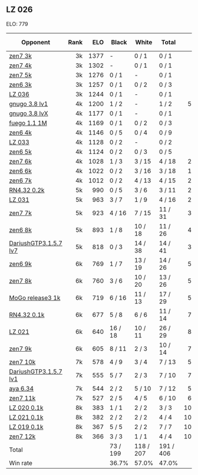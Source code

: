 ## LZ 026 ##

ELO: 779

Opponent | Rank | ELO | Black | White | Total | Win rate
---------|-----:|----:|-------|-------|-------|-------:
[zen7 3k](zen7%203k.md) | 3k | 1377 | - | 0 / 1 | 0 / 1 | 0.0%
[zen7 4k](zen7%204k.md) | 3k | 1302 | - | 0 / 1 | 0 / 1 | 0.0%
[zen7 5k](zen7%205k.md) | 3k | 1276 | 0 / 1 | - | 0 / 1 | 0.0%
[zen6 3k](zen6%203k.md) | 3k | 1257 | 0 / 1 | 0 / 2 | 0 / 3 | 0.0%
[LZ 036](LZ%20036.md) | 3k | 1244 | 0 / 1 | - | 0 / 1 | 0.0%
[gnugo 3.8 lv1](gnugo%203.8%20lv1.md) | 4k | 1200 | 1 / 2 | - | 1 / 2 | 50.0%
[gnugo 3.8 lvX](gnugo%203.8%20lvX.md) | 4k | 1177 | 0 / 1 | - | 0 / 1 | 0.0%
[fuego 1.1 1M](fuego%201.1%201M.md) | 4k | 1169 | 0 / 1 | 0 / 2 | 0 / 3 | 0.0%
[zen6 4k](zen6%204k.md) | 4k | 1146 | 0 / 5 | 0 / 4 | 0 / 9 | 0.0%
[LZ 033](LZ%20033.md) | 4k | 1128 | 0 / 2 | - | 0 / 2 | 0.0%
[zen6 5k](zen6%205k.md) | 4k | 1124 | 0 / 2 | 0 / 3 | 0 / 5 | 0.0%
[zen7 6k](zen7%206k.md) | 4k | 1028 | 1 / 3 | 3 / 15 | 4 / 18 | 22.2%
[zen6 6k](zen6%206k.md) | 4k | 1022 | 0 / 2 | 3 / 16 | 3 / 18 | 16.7%
[zen6 7k](zen6%207k.md) | 4k | 1012 | 0 / 2 | 4 / 13 | 4 / 15 | 26.7%
[RN4.32 0.2k](RN4.32%200.2k.md) | 5k | 990 | 0 / 5 | 3 / 6 | 3 / 11 | 27.3%
[LZ 031](LZ%20031.md) | 5k | 963 | 3 / 7 | 1 / 9 | 4 / 16 | 25.0%
[zen7 7k](zen7%207k.md) | 5k | 923 | 4 / 16 | 7 / 15 | 11 / 31 | 35.5%
[zen6 8k](zen6%208k.md) | 5k | 893 | 1 / 8 | 10 / 18 | 11 / 26 | 42.3%
[DariushGTP3.1.5.7 lv7](DariushGTP3.1.5.7%20lv7.md) | 5k | 818 | 0 / 3 | 14 / 38 | 14 / 41 | 34.1%
[zen6 9k](zen6%209k.md) | 6k | 769 | 1 / 7 | 13 / 19 | 14 / 26 | 53.8%
[zen7 8k](zen7%208k.md) | 6k | 760 | 3 / 6 | 10 / 20 | 13 / 26 | 50.0%
[MoGo release3 1k](MoGo%20release3%201k.md) | 6k | 719 | 6 / 16 | 11 / 13 | 17 / 29 | 58.6%
[RN4.32 0.1k](RN4.32%200.1k.md) | 6k | 677 | 5 / 8 | 6 / 6 | 11 / 14 | 78.6%
[LZ 021](LZ%20021.md) | 6k | 640 | 16 / 18 | 10 / 11 | 26 / 29 | 89.7%
[zen7 9k](zen7%209k.md) | 6k | 605 | 8 / 11 | 2 / 3 | 10 / 14 | 71.4%
[zen7 10k](zen7%2010k.md) | 7k | 578 | 4 / 9 | 3 / 4 | 7 / 13 | 53.8%
[DariushGTP3.1.5.7 lv1](DariushGTP3.1.5.7%20lv1.md) | 7k | 555 | 5 / 7 | 2 / 3 | 7 / 10 | 70.0%
[aya 6.34](aya%206.34.md) | 7k | 544 | 2 / 2 | 5 / 10 | 7 / 12 | 58.3%
[zen7 11k](zen7%2011k.md) | 7k | 527 | 2 / 5 | 4 / 5 | 6 / 10 | 60.0%
[LZ 020 0.1k](LZ%20020%200.1k.md) | 8k | 383 | 1 / 1 | 2 / 2 | 3 / 3 | 100.0%
[LZ 021 0.1k](LZ%20021%200.1k.md) | 8k | 382 | 2 / 2 | 2 / 2 | 4 / 4 | 100.0%
[LZ 019 0.1k](LZ%20019%200.1k.md) | 8k | 367 | 5 / 5 | 2 / 2 | 7 / 7 | 100.0%
[zen7 12k](zen7%2012k.md) | 8k | 366 | 3 / 3 | 1 / 1 | 4 / 4 | 100.0%
Total | | | 73 / 199 | 118 / 207 | 191 / 406 | 
Win rate| | | 36.7% | 57.0% | 47.0% | 
